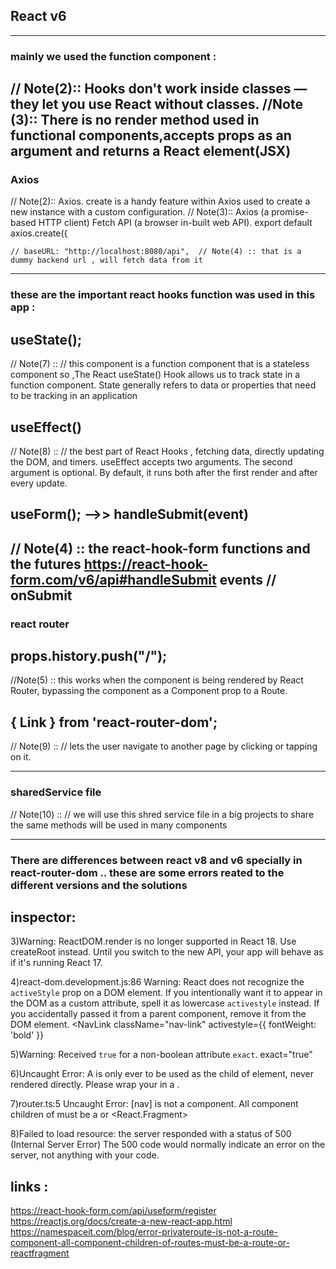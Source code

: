 ## React v6 
--------------------------------------------------------------------------------------------------
### mainly we used the function component :
// Note(2)::  Hooks don't work inside classes — they let you use React without classes.
//Note (3):: There is no render method used in functional components,accepts props as an argument and returns a React element(JSX)
-------------------------------------------------------------------------------------------------------------------
### Axios
// Note(2):: Axios. create is a handy feature within Axios used to create a new instance with a custom configuration.
// Note(3):: Axios (a promise-based HTTP client) Fetch API (a browser in-built web API).
export default axios.create({

    // baseURL: "http://localhost:8080/api",  // Note(4) :: that is a dummy backend url , will fetch data from it
-------------------------------------------------------------------------------------------------------------------
### these are the important react hooks function was used in this app :  

## useState();  
// Note(7) :: // this component is a function component that is a stateless component so ,The React useState() Hook allows us to track state in a function component. State generally refers to data or properties that need to be tracking in an application

## useEffect()
// Note(8) :: // the best part of React Hooks , fetching data, directly updating the DOM, and timers. useEffect accepts two arguments. The second argument is optional. By default, it runs both after the first render and after every update.

## useForm(); -->> handleSubmit(event)   
// Note(4) ::  the react-hook-form functions and the futures https://react-hook-form.com/v6/api#handleSubmit
      events // onSubmit
-----------------------------------------------------------------------------------------------------------------------

### react router

## props.history.push("/"); 
//Note(5) :: this works when the component is being rendered by React Router, bypassing the component as a Component prop to a Route.

## { Link } from 'react-router-dom'; 
// Note(9) :: // lets the user navigate to another page by clicking or tapping on it. 

---------------------------------------------------------------------------------------------------------------------

### sharedService file 
// Note(10) :: // we will use this shred service file in a big projects to share the same methods will be used in many components

----------------------------------------------------------------------------------------------------------------------
 
 ### There are differences between react v8 and v6 specially in react-router-dom .. these are some errors reated to the different versions and the solutions 

 ## inspector:

  3)Warning: ReactDOM.render is no longer supported in React 18. Use createRoot instead. Until you switch to the new API, your app will behave as if it's running React 17.


  4)react-dom.development.js:86 Warning: React does not recognize the `activeStyle` prop on a DOM element. If you intentionally want it to appear in the DOM as a custom attribute, spell it as lowercase `activestyle` instead. If you accidentally passed it from a parent component, remove it from the DOM element.
 <NavLink className="nav-link" activestyle={{ fontWeight: 'bold' }} 

  5)Warning: Received `true` for a non-boolean attribute `exact`.
   exact="true" 

  6)Uncaught Error: A <Route> is only ever to be used as the child of <Routes> element, never rendered directly. Please wrap your <Route> in a <Routes>.

  7)router.ts:5 Uncaught Error: [nav] is not a <Route> component. All component children of <Routes> must be a <Route> or <React.Fragment>   

 8)Failed to load resource: the server responded with a status of 500 (Internal Server Error)
   The 500 code would normally indicate an error on the server, not anything with your code.






## links : 

https://react-hook-form.com/api/useform/register
https://reactjs.org/docs/create-a-new-react-app.html
https://namespaceit.com/blog/error-privateroute-is-not-a-route-component-all-component-children-of-routes-must-be-a-route-or-reactfragment

